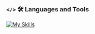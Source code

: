 ### `</>` 🛠️ Languages and Tools

[![My Skills](https://skillicons.dev/icons?i=html,css,js,ts,react,nextjs,tailwindcss,figma,nodejs,py,mysql,mongodb,vscode,docker,nginx,git,raspberrypi,linux,arch,jest,cypress)](https://skillicons.dev)
